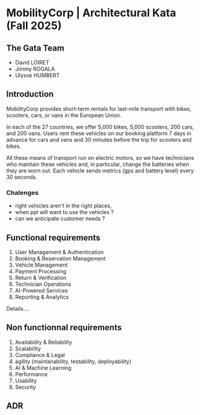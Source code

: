 # MobilityCorp | Architectural Kata (Fall 2025)

## The Gata Team

 - David LOIRET
 - Jimmy ROGALA
 - Ulysse HUMBERT

## Introduction

MobilityCorp provides short-term rentals for last-mile transport with bikes, scooters, cars, or vans in the European Union.

In each of the 27 countries, we offer 5,000 bikes, 5,000 scooters, 200 cars, and 200 vans. Users rent these vehicles on our booking platform 7 days in advance
for cars and vans and 30 minutes before the trip for scooters and bikes.

All these means of transport run on electric motors, so we have technicians who maintain these vehicles and, in particular, change the batteries when they are worn out.
Each vehicle sends metrics (gps and battery level) every 30 seconds.


### Chalenges

* right vehicles aren’t in the right places,
* when ppl will want to use the vehicles ?
* can we anticipate customer needs ?

## Functional requirements

1. User Management & Authentication
2. Booking & Reservation Management
3. Vehicle Management
4. Payment Processing
5. Return & Verification
6. Technician Operations
7. AI-Powered Services
8. Reporting & Analytics

Details....

## Non functionnal requirements

1. Availability & Reliability
2. Scalability
3. Compliance & Legal
4. agility (maintanability, testability, deployability)
5. AI & Machine Learning
1. Performance
5. Usability
4. Security

## ADR

